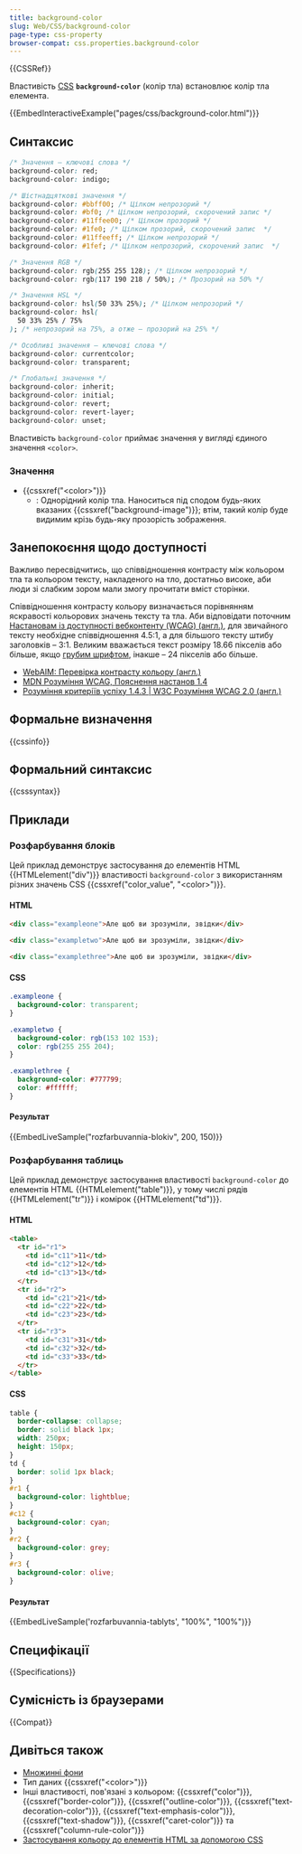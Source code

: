 ```yaml
---
title: background-color
slug: Web/CSS/background-color
page-type: css-property
browser-compat: css.properties.background-color
---
```


{{CSSRef}}

Властивість [CSS](/uk/docs/Web/CSS) **`background-color`** (колір тла) встановлює колір тла елемента.

{{EmbedInteractiveExample("pages/css/background-color.html")}}

## Синтаксис

```css
/* Значення – ключові слова */
background-color: red;
background-color: indigo;

/* Шістнадцяткові значення */
background-color: #bbff00; /* Цілком непрозорий */
background-color: #bf0; /* Цілком непрозорий, скорочений запис */
background-color: #11ffee00; /* Цілком прозорий */
background-color: #1fe0; /* Цілком прозорий, скорочений запис  */
background-color: #11ffeeff; /* Цілком непрозорий */
background-color: #1fef; /* Цілком непрозорий, скорочений запис  */

/* Значення RGB */
background-color: rgb(255 255 128); /* Цілком непрозорий */
background-color: rgb(117 190 218 / 50%); /* Прозорий на 50% */

/* Значення HSL */
background-color: hsl(50 33% 25%); /* Цілком непрозорий */
background-color: hsl(
  50 33% 25% / 75%
); /* непрозорий на 75%, а отже – прозорий на 25% */

/* Особливі значення – ключові слова */
background-color: currentcolor;
background-color: transparent;

/* Глобальні значення */
background-color: inherit;
background-color: initial;
background-color: revert;
background-color: revert-layer;
background-color: unset;
```

Властивість `background-color` приймає значення у вигляді єдиного значення `<color>`.

### Значення

- {{cssxref("&lt;color&gt;")}}
  - : Однорідний колір тла. Наноситься під сподом будь-яких вказаних {{cssxref("background-image")}}; втім, такий колір буде видимим крізь будь-яку прозорість зображення.

## Занепокоєння щодо доступності

Важливо пересвідчитись, що співвідношення контрасту між кольором тла та кольором тексту, накладеного на тло, достатньо високе, аби люди зі слабким зором мали змогу прочитати вміст сторінки.

Співвідношення контрасту кольору визначається порівнянням яскравості кольорових значень тексту та тла. Аби відповідати поточним [Настановам із доступності вебконтенту (WCAG) (англ.)](https://www.w3.org/WAI/standards-guidelines/wcag/), для звичайного тексту необхідне співвідношення 4.5:1, а для більшого тексту штибу заголовків – 3:1. Великим вважається текст розміру 18.66 пікселів або більше, якщо [грубим шрифтом](/uk/docs/Web/CSS/font-weight), інакше – 24 пікселів або більше.

- [WebAIM: Перевірка контрасту кольору (англ.)](https://webaim.org/resources/contrastchecker/)
- [MDN Розуміння WCAG, Пояснення настанов 1.4](/uk/docs/Web/Accessibility/Understanding_WCAG/Perceivable#guideline_1.4_make_it_easier_for_users_to_see_and_hear_content_including_separating_foreground_from_background)
- [Розуміння критеріїв успіху 1.4.3 | W3C Розуміння WCAG 2.0 (англ.)](https://www.w3.org/TR/UNDERSTANDING-WCAG20/visual-audio-contrast-contrast.html)

## Формальне визначення

{{cssinfo}}

## Формальний синтаксис

{{csssyntax}}

## Приклади

### Розфарбування блоків

Цей приклад демонструє застосування до елементів HTML {{HTMLelement("div")}} властивості `background-color` з використанням різних значень CSS {{cssxref("color_value", "&lt;color&gt;")}}.

#### HTML

```html
<div class="exampleone">Але щоб ви зрозуміли, звідки</div>

<div class="exampletwo">Але щоб ви зрозуміли, звідки</div>

<div class="examplethree">Але щоб ви зрозуміли, звідки</div>
```

#### CSS

```css
.exampleone {
  background-color: transparent;
}

.exampletwo {
  background-color: rgb(153 102 153);
  color: rgb(255 255 204);
}

.examplethree {
  background-color: #777799;
  color: #ffffff;
}
```

#### Результат

{{EmbedLiveSample("rozfarbuvannia-blokiv", 200, 150)}}

### Розфарбування таблиць

Цей приклад демонструє застосування властивості `background-color` до елементів HTML {{HTMLelement("table")}}, у тому числі рядів {{HTMLelement("tr")}} і комірок {{HTMLelement("td")}}.

#### HTML

```html
<table>
  <tr id="r1">
    <td id="c11">11</td>
    <td id="c12">12</td>
    <td id="c13">13</td>
  </tr>
  <tr id="r2">
    <td id="c21">21</td>
    <td id="c22">22</td>
    <td id="c23">23</td>
  </tr>
  <tr id="r3">
    <td id="c31">31</td>
    <td id="c32">32</td>
    <td id="c33">33</td>
  </tr>
</table>
```

#### CSS

```css
table {
  border-collapse: collapse;
  border: solid black 1px;
  width: 250px;
  height: 150px;
}
td {
  border: solid 1px black;
}
#r1 {
  background-color: lightblue;
}
#c12 {
  background-color: cyan;
}
#r2 {
  background-color: grey;
}
#r3 {
  background-color: olive;
}
```

#### Результат

{{EmbedLiveSample('rozfarbuvannia-tablyts', "100%", "100%")}}

## Специфікації

{{Specifications}}

## Сумісність із браузерами

{{Compat}}

## Дивіться також

- [Множинні фони](/uk/docs/Web/CSS/CSS_backgrounds_and_borders/Using_multiple_backgrounds)
- Тип даних {{cssxref("&lt;color&gt;")}}
- Інші властивості, пов'язані з кольором: {{cssxref("color")}}, {{cssxref("border-color")}}, {{cssxref("outline-color")}}, {{cssxref("text-decoration-color")}}, {{cssxref("text-emphasis-color")}}, {{cssxref("text-shadow")}}, {{cssxref("caret-color")}} та {{cssxref("column-rule-color")}}
- [Застосування кольору до елементів HTML за допомогою CSS](/uk/docs/Web/CSS/CSS_colors/Applying_color)
